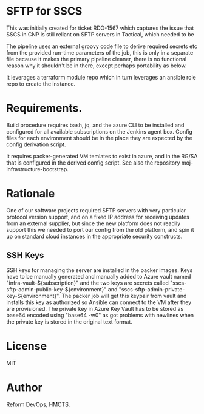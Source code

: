 # SFTP for SSCS

This was initially created for ticket RDO-1567 which captures the issue that
SSCS in CNP is still reliant on SFTP servers in Tactical, which needed to be

The pipeline uses an external groovy code file to derive required secrets etc
from the provided run-time parameters of the job, this is only in a separate
file because it makes the primary pipeline cleaner, there is no functional
reason why it shouldn't be in there, except perhaps portability as below.

It leverages a terraform module repo which in turn leverages an ansible role
repo to create the instance.

# Requirements.

Build procedure requires bash, jq, and the azure CLI to be installed and
configured for all available subscriptions on the Jenkins agent box. Config
files for each environment should be in the place they are expected by the
config derivation script.

It requires packer-generated VM temlates to exist in azure, and in the RG/SA
that is configured in the derived config script. See also the repository
moj-infrastructure-bootstrap.

# Rationale

One of our software projects required SFTP servers with very particular protocol
version support, and on a fixed IP address for receiving updates from an
external supplier, but since the new platform does not readily support this
we needed to port our config from the old platform, and spin it up on standard
cloud instances in the appropriate security constructs.

## SSH Keys

SSH keys for managing the server are installed in the packer images. Keys have
to be manually generated and manually added to Azure vault named
"infra-vault-${subscription}" and the two keys are secrets called
"sscs-sftp-admin-public-key-${environment}" and
"sscs-sftp-admin-private-key-${environment}". The packer job will get this
keypair from vault and installs this key as authorized so Ansible can connect
to the VM after they are provisioned. The private key in Azure Key Vault has to
be stored as base64 encoded using "base64 -w0" as got problems with newlines
when the private key is stored in the original text format.

# License

MIT

# Author

Reform DevOps, HMCTS.
